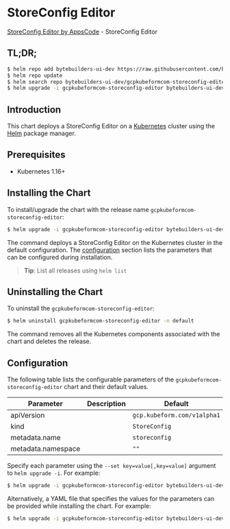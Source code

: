 # StoreConfig Editor

[StoreConfig Editor by AppsCode](https://byte.builders) - StoreConfig Editor

## TL;DR;

```bash
$ helm repo add bytebuilders-ui-dev https://raw.githubusercontent.com/bytebuilders/ui-wizards/
$ helm repo update
$ helm search repo bytebuilders-ui-dev/gcpkubeformcom-storeconfig-editor --version=v0.4.17
$ helm upgrade -i gcpkubeformcom-storeconfig-editor bytebuilders-ui-dev/gcpkubeformcom-storeconfig-editor -n default --create-namespace --version=v0.4.17
```

## Introduction

This chart deploys a StoreConfig Editor on a [Kubernetes](http://kubernetes.io) cluster using the [Helm](https://helm.sh) package manager.

## Prerequisites

- Kubernetes 1.16+

## Installing the Chart

To install/upgrade the chart with the release name `gcpkubeformcom-storeconfig-editor`:

```bash
$ helm upgrade -i gcpkubeformcom-storeconfig-editor bytebuilders-ui-dev/gcpkubeformcom-storeconfig-editor -n default --create-namespace --version=v0.4.17
```

The command deploys a StoreConfig Editor on the Kubernetes cluster in the default configuration. The [configuration](#configuration) section lists the parameters that can be configured during installation.

> **Tip**: List all releases using `helm list`

## Uninstalling the Chart

To uninstall the `gcpkubeformcom-storeconfig-editor`:

```bash
$ helm uninstall gcpkubeformcom-storeconfig-editor -n default
```

The command removes all the Kubernetes components associated with the chart and deletes the release.

## Configuration

The following table lists the configurable parameters of the `gcpkubeformcom-storeconfig-editor` chart and their default values.

|     Parameter      | Description |                Default                 |
|--------------------|-------------|----------------------------------------|
| apiVersion         |             | <code>gcp.kubeform.com/v1alpha1</code> |
| kind               |             | <code>StoreConfig</code>               |
| metadata.name      |             | <code>storeconfig</code>               |
| metadata.namespace |             | <code>""</code>                        |


Specify each parameter using the `--set key=value[,key=value]` argument to `helm upgrade -i`. For example:

```bash
$ helm upgrade -i gcpkubeformcom-storeconfig-editor bytebuilders-ui-dev/gcpkubeformcom-storeconfig-editor -n default --create-namespace --version=v0.4.17 --set apiVersion=gcp.kubeform.com/v1alpha1
```

Alternatively, a YAML file that specifies the values for the parameters can be provided while
installing the chart. For example:

```bash
$ helm upgrade -i gcpkubeformcom-storeconfig-editor bytebuilders-ui-dev/gcpkubeformcom-storeconfig-editor -n default --create-namespace --version=v0.4.17 --values values.yaml
```
